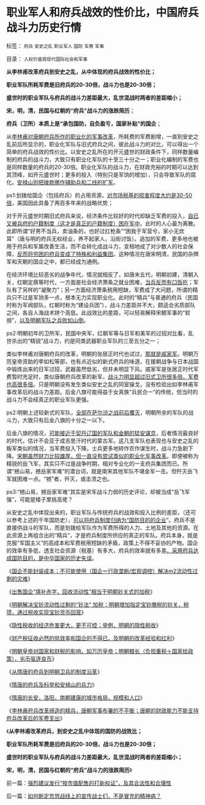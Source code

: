 # 职业军人和府兵战效的性价比，中国府兵战斗力历史行情

标签： `府兵` `安史之乱` `职业军人` `国防` `军费` `军事` 

目录： `人权价值观现代国际社会和军事`

**从李林甫改革府兵到安史之乱，从中体现的府兵战效的性价比；**

**职业军队所耗军费是旧府兵的20-30倍，战斗力也是20-30倍；**

**盛世时的职业军队与府兵的战斗力差距最大，乱世混战时两者的差距缩小；**

**宋，明，清，民国与红朝的“府兵”战斗力的涨跌简历**；

**府兵（卫所）本质上是“承包国防，自负盈亏，国家补贴”的国企**；

从[李林甫对唐朝府兵所作的职业化的军事改革](../../../2013/12/18/安史之乱的根本原因是国防成本过高，类同于罗马帝国的衰亡；.md)，所耗费的军费剧增，一直到安史之乱前后所显示的，职业化军队与旧式府兵之间，彼此战斗力的对比，可以得出一个简单的府兵战效的性价比。以安史之乱所在的开元盛世的财政条件下，同样数量编制的府兵的战斗力，大致只有职业化军队的十至三十分之一；职业化编制的军费也是同样数量的府兵的20-30倍。职业化军队的战斗力，在财政充裕的时期可以达到其顶峰，如开元盛世时；更多的投入（特别只是军饷的增加），只会导致军队的腐化。[安禄山则把拨款挪作辅助兵和二线的扩军](../../../2013/12/9/隋唐的府兵制，科举制，和安禄山的兵力.md)。

ps1:划拨给国企（包括府兵）的占用资源，[对市场税基的损害程度大约是30-50倍](../../../2012/7/3/国企对祖国的损害，至少相当于国企收入30-50倍.md)，美国因此具备了两百多年来的战略优势；

对于开元盛世时期旧式府兵来说，经济条件比较好的时代却缺乏军费的投入，[自已又被兵府的户籍制度（这才是真正的户籍制度）困在军中](../../../2009/9/6/户籍制度杂锦批之“我的财产是你的”潜台词.md)，此时的人心最为离散。此即所谓“好男不当兵，卖油条的，也好过扛枪条”“困我于军营兮，家小无炊耳”（唐与明的府兵无权经业，养不起家人，沿街讨饭）。追加的军费，更多地也被用于府兵和军属改善生活，而不会转化成战斗力，变相地成了对少数人的社会保障，[反而将穷困的府兵变成了特殊和利益集团](../../../2009/8/6/有破坏无建设的血酬英雄值多少良心赏赐？.md)。这种情况在唐宋明清，民国的杂牌军和天朝的国企之中，都已经成为通例。

在经济环境比较恶劣的战争年代，情况就相反了，如唐末五代，明朝初建，清朝入关，红朝定鼎等时代，一方面是社会经济萧条之就业困难，[当兵反而有口饭吃](../../../2009/8/6/廉价愤青红卫兵供应过剩的危机.md)；军队有了另样的“凝聚力”；另一方面经济萧条税用短缺，军费成了大问题，所谓的精兵只不过是军饷多一点，根本无力实现职业化。此时的“精兵”与普通的府兵（民国时称为军阀部队，红朝时称为“建设兵团”），战斗力差距并不大，颇适合劣质部队之间，各自人海战术拼个高低。此战效比的差距，可以轻易解释宋朝军事的“软弱”，[以及明朝军队之兵败如山倒](http://hi.baidu.com/darthchn/item/bc844189d57db2cfb1715424)。

ps2:明朝初年的卫所军，民国中央军，红朝军等与日军和美军的过招对比看，乱世杀出的“精锐”战斗力，约是同类武器职业军队的三至五分之一；

类似李林甫对唐朝府兵的改革，明朝的张居正时代也试过，[那就是戚家军](../../../2010/8/27/威继光“灭商”；中央集权社会的败灭规律.md)。明朝万历皇帝资助的李如松等部，也有点近似的新式府兵的味道，在援朝战争与日本战国中锻炼出来的日军过招，武器虽然低劣，但并未明显下风。戚家军是张居正时代军费暂时充足时，类似唐朝府兵改革的新军，[战斗力明显超过旧式卫所很多倍，军费也高很多倍](../../../2013/12/8/从隋唐的府兵到明朝卫所及满清八旗绿营的制度沿革.md)。只是明朝没有发生类似安史之乱的同室操戈，没有检验出如李林甫军事改革后的战斗力差距。后金八旗可能得益于女真族“兵民合一”的传统，但当时的战斗力不会经真正的职业军队更强。

ps2:明朝上述较新式的军队，[全部在萨尔浒之战前后覆灭](../../../2008/10/26/让时间发生序列证明民族英雄袁崇焕.md)，明朝所余的军队的战斗力，大致只有后金八旗的十分之一以下。

后金八旗的情况，[可能接近于契丹辽国的军队和金朝的猛安谋克](../../../2010/12/16/金朝与宋朝经济发展水平大致相当.md)，后者情况最良好的时代，估计不会亚于成吉思汗时代的蒙古军。这几支军队也表现也与安史之乱的叛军类似的情况，当军费投入下降，士兵更多地转作农作谋生时，战斗力急剧下降。[宋朝虽然财力比较雄厚，但一直没有尝试类似的职业化军事改革](../../../2008/11/30/简析宋朝败亡的原因.md)。即便被称为精锐的岳飞军，其实只不过是战争时期，相对专业化的一支府兵集团而已。所谓“撼山易，撼岳家军难”的潜台词，就是南宋其他军队不堪金军一击。但歼灭岳飞军就困难一点。“撼”者，歼灭，或击溃之也。

ps3:“撼山易，撼岳家军难”其实是宋军战斗力弱的历史评论，却被当成“岳飞军强”，可能是矮子里挑高佬？

从安史之乱中体现出来的，职业军队与传统府兵的战效和投入比例的差距，（还可以参考上述的千年国防史），[可以将府兵制度归纳为“国防目的的企业](../../../2013/2/10/明朝的组织部，宣传部，教育部，国企卫所.md)”。府兵不是直接供战斗的军队，而是划拨给军队作为军费所得的人力、土地及其他的资源。在此资源上再组合出的“精兵”，才是府兵制度所供应的真正的军队。府兵本身，就是克服“军国主义”的高成本和军费税用短缺的矛盾，政策上不得不妥协的产物。国企的效率有多低，透支社会资源（税基）有多大，府兵的效率就有多差[。采用府兵达成国防目的，是中华国家的历史失误](../../../2013/12/7/明朝皇帝对国家和财税的影响，如万历皇帝.md)。

《[国企不能封装成本；不可能使用（国企＝行政垄断/宏观调控）解决m2流动性过剩的灾难](../../../2013/4/23/国企不能封装成本，大明宝钞的凯恩斯主义和流动性过剩.md)》

《[出售国企“填补赤字，回收流动性”相当于明朝钞关式的加税](../../../2013/4/23/国有资产不值钱，行政垄断不能卖；国企不可以卖.md)》

《[明朝解决宝钞流动性过剩的“钞法”
加税；明朝增加指定宝钞缴税的钞关，税项，通过税收实现宝钞货币回笼](../../../2013/11/17/权权社会“解决流动性过剩”在历史上的三种方法.md)》

《[隐性税收的经济危害更大，更不可控；举例，明朝的隐性税收](../../../2013/11/29/“什么是税负？”，明朝的隐性税负，明朝的解放军的奖金.md)》

《[财产税征收必然的低效率和国企的不得已，及明朝的改革经验和红利](../../../2013/11/30/财产税的低效率和国企的不得已，及明朝的改革经验和改革红利；.md)》

《[明朝皇帝对国家和财税的影响，如万历皇帝；明朝粮长（负担重税＋国家给政策），劣币驱逐良币](../../../2013/12/7/明朝皇帝对国家和财税的影响，如万历皇帝.md)》

《[从隋唐的府兵到明朝卫兵的制度沿革](../../../2013/12/8/从隋唐的府兵到明朝卫所及满清八旗绿营的制度沿革.md)》

《[隋唐的府兵及科举和安禄山的兵力](../../../2013/12/9/隋唐的府兵制，科举制，和安禄山的兵力.md)》

《[隋唐的长安，洛阳，南朝建康的城市格局，规模和人口](../../../2013/12/16/隋唐的长安，洛阳，南朝建康的城市格局，规模和人口.md)》

《[李林甫府兵改革缔造的精兵，唐朝军事布署的不平衡；唐朝的财政能力不能支持府兵改革后的军费支出](../../../2013/12/18/安史之乱的根本原因是国防成本过高，类同于罗马帝国的衰亡；.md)》

《**从李林甫改革府兵，到安史之乱中体现的国防的战效比；**

**职业军队所耗军费是旧府兵的20-30倍，战斗力也是20-30倍；**

**盛世时的职业军队与府兵的战斗力差距最大，乱世混战时两者的差距缩小；**

**宋，明，清，民国与红朝的“府兵”战斗力的涨跌简历**》

前一篇：[强烈建议发行“按市值配售的打新权证”，及其合法性和合理性](../../../2013/12/19/强烈建议发行“按市值配售的打新权证”，及其合法性和合理性.md)

后一篇：[如何断定忽悠战线上的宣传战士们，不是冒充的精神病？](../../../2013/12/20/如何断定忽悠战线上的宣传战士们，不是冒充的精神病？.md)